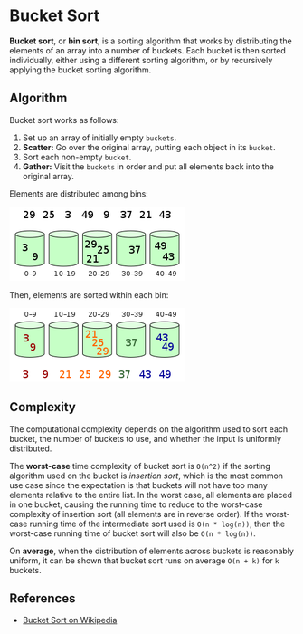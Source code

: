 # Bucket Sort

**Bucket sort**, or **bin sort**, is a sorting algorithm that works by distributing the elements of an array into a number of buckets. Each bucket is then sorted individually, either using a different sorting algorithm, or by recursively applying the bucket sorting algorithm.

## Algorithm

Bucket sort works as follows:

1. Set up an array of initially empty `buckets`.
2. **Scatter:** Go over the original array, putting each object in its `bucket`.
3. Sort each non-empty `bucket`.
4. **Gather:** Visit the `buckets` in order and put all elements back into the original array.

Elements are distributed among bins:

![Elements are distributed among bins](./images/bucket_sort_1.png)

Then, elements are sorted within each bin:

![Elements are sorted within each bin](./images/bucket_sort_2.png)

## Complexity

The computational complexity depends on the algorithm used to sort each bucket, the number of buckets to use, and whether the input is uniformly distributed.

The **worst-case** time complexity of bucket sort is
`O(n^2)` if the sorting algorithm used on the bucket is _insertion sort_, which is the most common use case since the expectation is that buckets will not have too many elements relative to the entire list. In the worst case, all elements are placed in one bucket, causing the running time to reduce to the worst-case complexity of insertion sort (all elements are in reverse order). If the worst-case running time of the intermediate sort used is `O(n * log(n))`, then the worst-case running time of bucket sort will also be
`O(n * log(n))`.

On **average**, when the distribution of elements across buckets is reasonably uniform, it can be shown that bucket sort runs on average `O(n + k)` for `k` buckets.

## References

- [Bucket Sort on Wikipedia](https://en.wikipedia.org/wiki/Bucket_sort)
